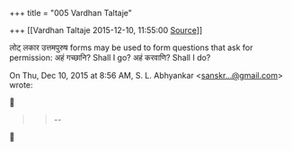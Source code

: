 +++
title = "005 Vardhan Taltaje"

+++
[[Vardhan Taltaje	2015-12-10, 11:55:00 [Source](https://groups.google.com/g/samskrita/c/xtWfKbjAKn8)]]



लोट् लकार उत्तमपुरुष forms may be used to form questions that ask for permission: अहं गच्छानि? Shall I go? अहं करवाणि? Shall I do?  
  
  

  

On Thu, Dec 10, 2015 at 8:56 AM, S. L. Abhyankar \<[sanskr...@gmail.com]()\> wrote:  



> 
> > 
> > --  
> > 
> > 



